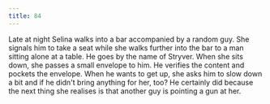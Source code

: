 ```yaml
---
title: 84
---
```


Late at night Selina walks into a bar accompanied by a random guy.
She signals him to take a seat while she walks further into the bar to a man sitting alone at a table.
He goes by the name of Stryver.
When she sits down, she passes a small envelope to him.
He verifies the content and pockets the envelope.
When he wants to get up, she asks him to slow down a bit and if he didn't bring anything for her, too?
He certainly did because the next thing she realises is that another guy is pointing a gun at her.
